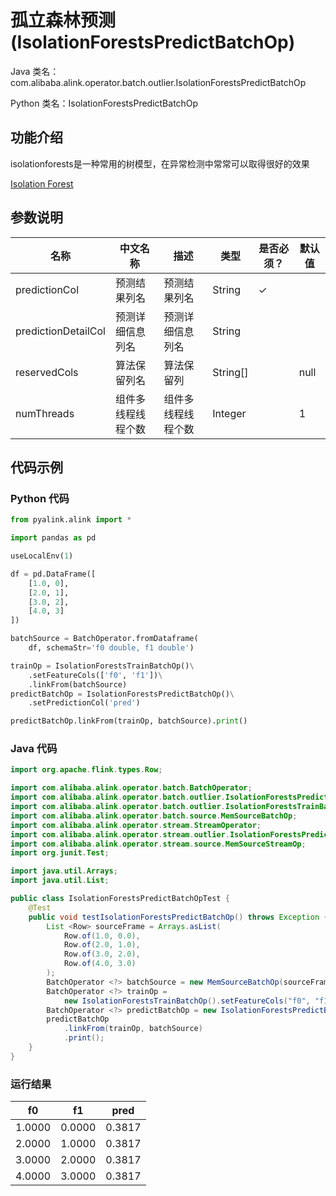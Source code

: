 # 孤立森林预测 (IsolationForestsPredictBatchOp)
Java 类名：com.alibaba.alink.operator.batch.outlier.IsolationForestsPredictBatchOp

Python 类名：IsolationForestsPredictBatchOp


## 功能介绍

isolationforests是一种常用的树模型，在异常检测中常常可以取得很好的效果

[Isolation Forest](https://cs.nju.edu.cn/zhouzh/zhouzh.files/publication/icdm08b.pdf)

## 参数说明


| 名称 | 中文名称 | 描述 | 类型 | 是否必须？ | 默认值 |
| --- | --- | --- | --- | --- | --- |
| predictionCol | 预测结果列名 | 预测结果列名 | String | ✓ |  |
| predictionDetailCol | 预测详细信息列名 | 预测详细信息列名 | String |  |  |
| reservedCols | 算法保留列名 | 算法保留列 | String[] |  | null |
| numThreads | 组件多线程线程个数 | 组件多线程线程个数 | Integer |  | 1 |



## 代码示例
### Python 代码
```python
from pyalink.alink import *

import pandas as pd

useLocalEnv(1)

df = pd.DataFrame([
    [1.0, 0],
    [2.0, 1],
    [3.0, 2],
    [4.0, 3]
])

batchSource = BatchOperator.fromDataframe(
    df, schemaStr='f0 double, f1 double')

trainOp = IsolationForestsTrainBatchOp()\
    .setFeatureCols(['f0', 'f1'])\
    .linkFrom(batchSource)
predictBatchOp = IsolationForestsPredictBatchOp()\
    .setPredictionCol('pred')

predictBatchOp.linkFrom(trainOp, batchSource).print()

```
### Java 代码
```java
import org.apache.flink.types.Row;

import com.alibaba.alink.operator.batch.BatchOperator;
import com.alibaba.alink.operator.batch.outlier.IsolationForestsPredictBatchOp;
import com.alibaba.alink.operator.batch.outlier.IsolationForestsTrainBatchOp;
import com.alibaba.alink.operator.batch.source.MemSourceBatchOp;
import com.alibaba.alink.operator.stream.StreamOperator;
import com.alibaba.alink.operator.stream.outlier.IsolationForestsPredictStreamOp;
import com.alibaba.alink.operator.stream.source.MemSourceStreamOp;
import org.junit.Test;

import java.util.Arrays;
import java.util.List;

public class IsolationForestsPredictBatchOpTest {
	@Test
	public void testIsolationForestsPredictBatchOp() throws Exception {
		List <Row> sourceFrame = Arrays.asList(
			Row.of(1.0, 0.0),
			Row.of(2.0, 1.0),
			Row.of(3.0, 2.0),
			Row.of(4.0, 3.0)
		);
		BatchOperator <?> batchSource = new MemSourceBatchOp(sourceFrame, "f0 double, f1 double");
		BatchOperator <?> trainOp =
			new IsolationForestsTrainBatchOp().setFeatureCols("f0", "f1").linkFrom(batchSource);
		BatchOperator <?> predictBatchOp = new IsolationForestsPredictBatchOp().setPredictionCol("pred");
		predictBatchOp
			.linkFrom(trainOp, batchSource)
			.print();
	}
}
```

### 运行结果

f0|f1|pred
---|---|----
1.0000|0.0000|0.3817
2.0000|1.0000|0.3817
3.0000|2.0000|0.3817
4.0000|3.0000|0.3817

